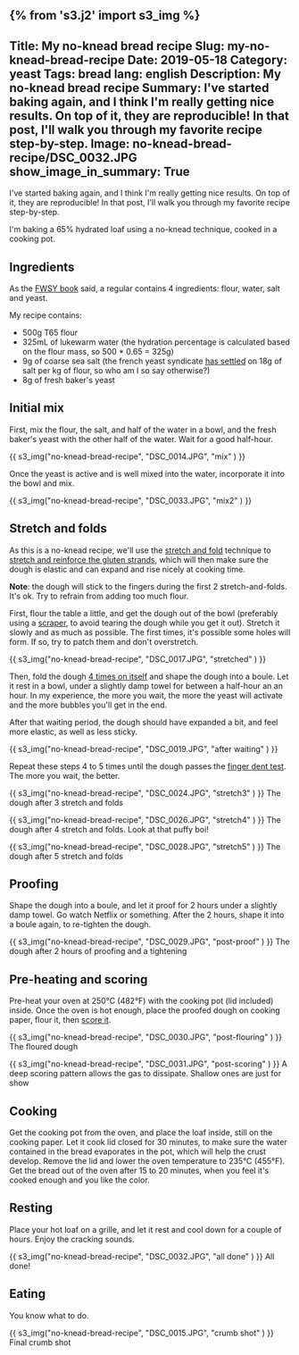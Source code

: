 {% from 's3.j2' import s3_img %}
---
Title: My no-knead bread recipe
Slug: my-no-knead-bread-recipe
Date: 2019-05-18
Category: yeast
Tags: bread
lang: english
Description: My no-knead bread recipe
Summary: I've started baking again, and I think I'm really getting nice results. On top of it, they are reproducible! In that post, I'll walk you through my favorite recipe step-by-step.
Image: no-knead-bread-recipe/DSC_0032.JPG
show_image_in_summary: True
---

I've started baking again, and I think I'm really getting nice results. On top of it, they are reproducible! In that post, I'll walk you through my favorite recipe step-by-step.

I'm baking a 65% hydrated loaf using a no-knead technique, cooked in a cooking pot.


## Ingredients

As the [FWSY book](https://www.amazon.fr/Flour-Water-Salt-Yeast-Fundamentals/dp/160774273X) said, a regular contains 4 ingredients: flour, water, salt and yeast.

My recipe contains:

- 500g T65 flour
- 325mL of lukewarm water (the hydration percentage is calculated based on the flour mass, so 500 * 0.65 = 325g)
- 9g of coarse sea salt (the french yeast syndicate [has settled](https://www.chambresyndicalelevure.com/18-g-de-sel/) on 18g of salt per kg of flour, so who am I so say otherwise?)
- 8g of fresh baker's yeast


## Initial mix

First, mix the flour, the salt, and half of the water in a bowl, and the fresh baker's yeast with the other half of the water. Wait for a good half-hour.

{{ s3_img("no-knead-bread-recipe", "DSC_0014.JPG", "mix" ) }}

Once the yeast is active and is well mixed into the water, incorporate it into the bowl and mix.

{{ s3_img("no-knead-bread-recipe", "DSC_0033.JPG", "mix2" ) }}


## Stretch and folds

As this is a no-knead recipe, we'll use the [stretch and fold](https://www.youtube.com/watch?v=3_5x70h14VQ) technique to [stretch and reinforce the gluten strands](https://cooking.stackexchange.com/questions/21675/why-stretch-and-fold-vs-traditional-kneading-of-bread-dough), which will then make sure the dough is elastic and can expand and rise nicely at cooking time.

**Note**: the dough will stick to the fingers during the first 2 stretch-and-folds. It's ok. Try to refrain from adding too much flour.

First, flour the table a little, and get the dough out of the bowl (preferably using a [scraper](https://www.amazon.fr/Buyer-4858-00N-Raclette-Corne-Blanche/dp/B000ECUDVK/ref=sr_1_4?__mk_fr_FR=%C3%85M%C3%85%C5%BD%C3%95%C3%91&crid=3NQH6UB4FQIMI&keywords=corne+de+boulanger&qid=1558194084&s=gateway&sprefix=corne+de+boul%2Caps%2C219&sr=8-4), to avoid tearing the dough while you get it out). Stretch it slowly and as much as possible. The first times, it's possible some holes will form. If so, try to patch them and don't overstretch.

{{ s3_img("no-knead-bread-recipe", "DSC_0017.JPG", "stretched" ) }}

Then, fold the dough [4 times on itself](https://youtu.be/j0o4asEGW78?t=42) and shape the dough into a boule. Let it rest in a bowl, under a slightly damp towel for between a half-hour an an hour. In my experience, the more you wait, the more the yeast will activate and the more bubbles you'll get in the end.

After that waiting period, the dough should have expanded a bit, and feel more elastic, as well as less sticky.

{{ s3_img("no-knead-bread-recipe", "DSC_0019.JPG", "after waiting" ) }}

Repeat these steps 4 to 5 times until the dough passes the [finger dent test](https://www.youtube.com/watch?v=jK0jN6xaf1o). The more you wait, the better.


{{ s3_img("no-knead-bread-recipe", "DSC_0024.JPG", "stretch3" ) }}
<span class="image-caption">The dough after 3 stretch and folds</span>

{{ s3_img("no-knead-bread-recipe", "DSC_0026.JPG", "stretch4" ) }}
<span class="image-caption">The dough after 4 stretch and folds. Look at that puffy boi!</span>

{{ s3_img("no-knead-bread-recipe", "DSC_0028.JPG", "stretch5" ) }}
<span class="image-caption">The dough after 5 stretch and folds</span>

## Proofing

Shape the dough into a boule, and let it proof for 2 hours under a slightly damp towel. Go watch Netflix or something. After the 2 hours, shape it into a boule again, to re-tighten the dough.

{{ s3_img("no-knead-bread-recipe", "DSC_0029.JPG", "post-proof" ) }}
<span class="image-caption">The dough after 2 hours of proofing and a tightening</span>


## Pre-heating and scoring

Pre-heat your oven at 250°C (482°F) with the cooking pot (lid included) inside. Once the oven is hot enough, place the proofed dough on cooking paper, flour it, then [score it](https://www.machineapain.org/comment-bien-faire-le-grignage-de-votre-pain/).

{{ s3_img("no-knead-bread-recipe", "DSC_0030.JPG", "post-flouring" ) }}
<span class="image-caption">The floured dough</span>

{{ s3_img("no-knead-bread-recipe", "DSC_0031.JPG", "post-scoring" ) }}
<span class="image-caption">A deep scoring pattern allows the gas to dissipate. Shallow ones are just for show</span>


## Cooking

Get the cooking pot from the oven, and place the loaf inside, still on the cooking paper.
Let it cook lid closed for 30 minutes, to make sure the water contained in the bread evaporates in the pot, which will help the crust develop. Remove the lid and lower the oven temperature to 235°C (455°F). Get the bread out of the oven after 15 to 20 minutes, when you feel it's cooked enough and you like the color.



## Resting

Place your hot loaf on a grille, and let it rest and cool down for a couple of hours. Enjoy the cracking sounds.

{{ s3_img("no-knead-bread-recipe", "DSC_0032.JPG", "all done" ) }}
<span class="image-caption">All done!</span>


## Eating

You know what to do.

{{ s3_img("no-knead-bread-recipe", "DSC_0015.JPG", "crumb shot" ) }}
<span class="image-caption">Final crumb shot</span>

